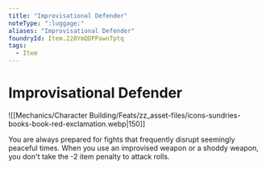 ```yaml
---
title: "Improvisational Defender"
noteType: ":luggage:"
aliases: "Improvisational Defender"
foundryId: Item.228YmQDPPawnTptq
tags:
  - Item
---
```


# Improvisational Defender
![[Mechanics/Character Building/Feats/zz_asset-files/icons-sundries-books-book-red-exclamation.webp|150]]

You are always prepared for fights that frequently disrupt seemingly peaceful times. When you use an improvised weapon or a shoddy weapon, you don't take the -2 item penalty to attack rolls.
